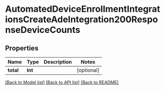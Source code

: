 # AutomatedDeviceEnrollmentIntegrationsCreateAdeIntegration200ResponseDeviceCounts

## Properties
Name | Type | Description | Notes
------------ | ------------- | ------------- | -------------
**total** | **Int** |  | [optional] 

[[Back to Model list]](../README.md#documentation-for-models) [[Back to API list]](../README.md#documentation-for-api-endpoints) [[Back to README]](../README.md)


